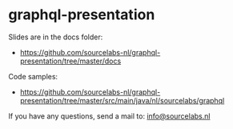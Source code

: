 # graphql-presentation

Slides are in the docs folder:

* https://github.com/sourcelabs-nl/graphql-presentation/tree/master/docs

Code samples:

* https://github.com/sourcelabs-nl/graphql-presentation/tree/master/src/main/java/nl/sourcelabs/graphql

If you have any questions, send a mail to: info@sourcelabs.nl
